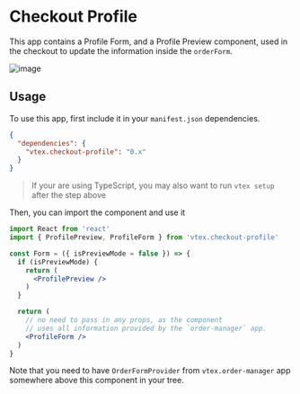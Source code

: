 # Checkout Profile

This app contains a Profile Form, and a Profile Preview component, used in the checkout to
update the information inside the `orderForm`.

![image](https://user-images.githubusercontent.com/10223856/77474172-65c44c80-6df5-11ea-9709-88c163dcaeef.png)

## Usage

To use this app, first include it in your `manifest.json` dependencies.

```json
{
  "dependencies": {
    "vtex.checkout-profile": "0.x"
  }
}
```

> If your are using TypeScript, you may also want to run `vtex setup` after the step above

Then, you can import the component and use it

```jsx
import React from 'react'
import { ProfilePreview, ProfileForm } from 'vtex.checkout-profile'

const Form = ({ isPreviewMode = false }) => {
  if (isPreviewMode) {
    return (
      <ProfilePreview />
    )
  }

  return (
    // no need to pass in any props, as the component
    // uses all information provided by the `order-manager` app.
    <ProfileForm />
  )
}
```

Note that you need to have `OrderFormProvider` from `vtex.order-manager` app somewhere above this 
component in your tree.
